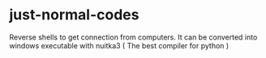 # just-normal-codes 


Reverse shells to get connection from computers. It can be converted into windows executable with nuitka3 ( The best compiler for python )
